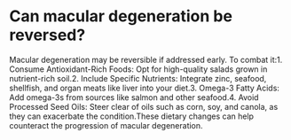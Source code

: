 # Can macular degeneration be reversed?

Macular degeneration may be reversible if addressed early. To combat it:1. Consume Antioxidant-Rich Foods: Opt for high-quality salads grown in nutrient-rich soil.2. Include Specific Nutrients: Integrate zinc, seafood, shellfish, and organ meats like liver into your diet.3. Omega-3 Fatty Acids: Add omega-3s from sources like salmon and other seafood.4. Avoid Processed Seed Oils: Steer clear of oils such as corn, soy, and canola, as they can exacerbate the condition.These dietary changes can help counteract the progression of macular degeneration.